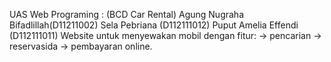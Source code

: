 ﻿UAS Web Programing : (BCD Car Rental)
Agung Nugraha Bifadlillah(D11211002)
Sela Pebriana (D112111012)
Puput Amelia Effendi (D112111011)
Website untuk menyewakan mobil dengan fitur:
-> pencarian
-> reservasida
-> pembayaran online.

